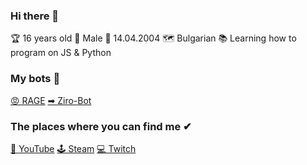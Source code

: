 ### Hi there 👋

🏆 16 years old
👨 Male
📅 14.04.2004
🗺 Bulgarian
📚 Learning how to program on JS & Python

### My bots 🤖
[😡 RAGE](https://discord.com/oauth2/authorize?client_id=706120306082971699&permissions=2146958847&scope=bot)
[➡ Ziro-Bot](https://discord.com/oauth2/authorize?client_id=752242570532225064&permissions=8&scope=bot)

### The places where you can find me ✔

[🎥 YouTube](https://www.youtube.com/channel/UCNhqSNZfgyt7XNm8bz9zxjg) 
[🕹 Steam](https://steamcommunity.com/id/Sxlarz/)
[💻 Twitch](https://twitch.tv/sxlarz__)
